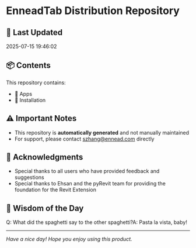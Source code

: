 # EnneadTab Distribution Repository

## 📅 Last Updated
2025-07-15 19:46:02



## 📦 Contents
This repository contains:
- 📂 Apps
- 📂 Installation

## ⚠️ Important Notes
- This repository is **automatically generated** and not manually maintained
- For support, please contact szhang@ennead.com directly

## 🙏 Acknowledgments
- Special thanks to all users who have provided feedback and suggestions
- Special thanks to Ehsan and the pyRevit team for providing the foundation for the Revit Extension

## 💭 Wisdom of the Day
Q: What did the spaghetti say to the other spaghetti?A: Pasta la vista, baby!

---
*Have a nice day! Hope you enjoy using this product.*
